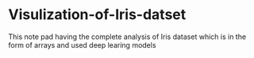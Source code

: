 # Visulization-of-Iris-datset
This note pad having the complete analysis of Iris dataset which is in the form of arrays and used deep learing models
